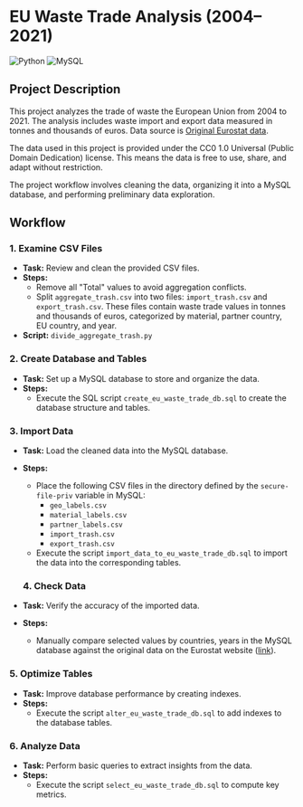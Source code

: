 # EU Waste Trade Analysis (2004–2021)

![Python](https://img.shields.io/badge/Python-3.8%2B-blue) ![MySQL](https://img.shields.io/badge/MySQL-8.0-orange)

## Project Description
This project analyzes the trade of waste the European Union from 2004 to 2021. The analysis includes waste import and export data measured in tonnes and thousands of euros. Data source is [Original Eurostat data](https://ec.europa.eu/eurostat/databrowser/view/ENV_WASTRDMP__custom_6104729/).

The data used in this project is provided under the CC0 1.0 Universal (Public Domain Dedication) license. This means the data is free to use, share, and adapt without restriction. 

The project workflow involves cleaning the data, organizing it into a MySQL database, and performing preliminary data exploration.

## Workflow
### 1. **Examine CSV Files**
- **Task:** Review and clean the provided CSV files.
- **Steps:**
  - Remove all "Total" values to avoid aggregation conflicts.
  - Split `aggregate_trash.csv` into two files: `import_trash.csv` and `export_trash.csv`. These files contain waste trade values in tonnes and thousands of euros, categorized by material, partner country, EU country, and year.
- **Script:** `divide_aggregate_trash.py`


### 2. **Create Database and Tables**
- **Task:** Set up a MySQL database to store and organize the data.
- **Steps:**
  - Execute the SQL script `create_eu_waste_trade_db.sql` to create the database structure and tables.

### 3. **Import Data**
- **Task:** Load the cleaned data into the MySQL database.
- **Steps:**
  - Place the following CSV files in the directory defined by the `secure-file-priv` variable in MySQL:
    - `geo_labels.csv`
    - `material_labels.csv`
    - `partner_labels.csv`
    - `import_trash.csv`
    - `export_trash.csv`
  - Execute the script `import_data_to_eu_waste_trade_db.sql` to import the data into the corresponding tables.

  ### 4. **Check Data**
- **Task:** Verify the accuracy of the imported data.
- **Steps:**
  - Manually compare selected values by countries, years in the MySQL database against the original data on the Eurostat website ([link](https://ec.europa.eu/eurostat/databrowser/view/ENV_WASTRDMP__custom_6104729/)).

### 5. **Optimize Tables**
- **Task:** Improve database performance by creating indexes.
- **Steps:**
  - Execute the script `alter_eu_waste_trade_db.sql` to add indexes to the database tables.

### 6. **Analyze Data**
- **Task:** Perform basic queries to extract insights from the data.
- **Steps:**
  - Execute the script `select_eu_waste_trade_db.sql` to compute key metrics.
